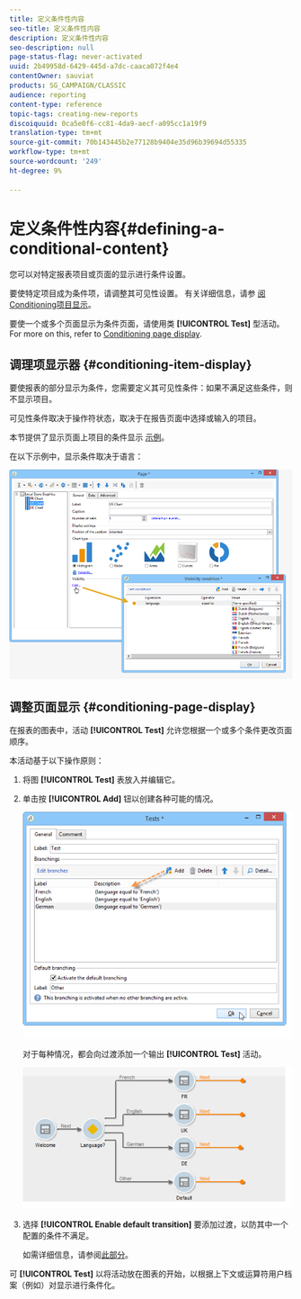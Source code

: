 ```yaml
---
title: 定义条件性内容
seo-title: 定义条件性内容
description: 定义条件性内容
seo-description: null
page-status-flag: never-activated
uuid: 2b49958d-6429-445d-a7dc-caaca072f4e4
contentOwner: sauviat
products: SG_CAMPAIGN/CLASSIC
audience: reporting
content-type: reference
topic-tags: creating-new-reports
discoiquuid: 0ca5e0f6-cc81-4da9-aecf-a095cc1a19f9
translation-type: tm+mt
source-git-commit: 70b143445b2e77128b9404e35d96b39694d55335
workflow-type: tm+mt
source-wordcount: '249'
ht-degree: 9%

---
```



# 定义条件性内容{#defining-a-conditional-content}

您可以对特定报表项目或页面的显示进行条件设置。

要使特定项目成为条件项，请调整其可见性设置。 有关详细信息，请参 [阅Conditioning项目显示](#conditioning-item-display)。

要使一个或多个页面显示为条件页面，请使用类 **[!UICONTROL Test]** 型活动。 For more on this, refer to [Conditioning page display](#conditioning-page-display).

## 调理项显示器 {#conditioning-item-display}

要使报表的部分显示为条件，您需要定义其可见性条件：如果不满足这些条件，则不显示项目。

可见性条件取决于操作符状态，取决于在报告页面中选择或输入的项目。

本节提供了显示页面上项目的条件显示 [示例](../../web/using/form-rendering.md#defining-fields-conditional-display)。

在以下示例中，显示条件取决于语言：

![](assets/reporting_display_condition.png)

## 调整页面显示 {#conditioning-page-display}

在报表的图表中，活动 **[!UICONTROL Test]** 允许您根据一个或多个条件更改页面顺序。

本活动基于以下操作原则：

1. 将图 **[!UICONTROL Test]** 表放入并编辑它。
1. 单击按 **[!UICONTROL Add]** 钮以创建各种可能的情况。

   ![](assets/reporting_test_sample.png)

   对于每种情况，都会向过渡添加一个输出 **[!UICONTROL Test]** 活动。

   ![](assets/reporting_test_transitions.png)

1. 选择 **[!UICONTROL Enable default transition]** 要添加过渡，以防其中一个配置的条件不满足。

   如需详细信息，请参阅[此部分](../../web/using/defining-web-forms-page-sequencing.md#conditional-page-display)。

可 **[!UICONTROL Test]** 以将活动放在图表的开始，以根据上下文或运算符用户档案（例如）对显示进行条件化。
